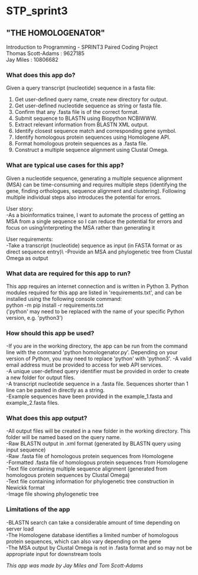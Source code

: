 # STP_sprint3

## **"THE HOMOLOGENATOR"**

Introduction to Programming - SPRINT3 Paired Coding Project\
Thomas Scott-Adams :  9627185\
Jay Miles          : 10806682


### **What does this app do?**

Given a query transcript (nucleotide) sequence in a fasta file:

1. Get user-defined query name, create new directory for output.
2. Get user-defined nucleotide sequence as string or fasta file.
3. Confirm that any .fasta file is of the correct format.
4. Submit sequence to BLASTN using Biopython NCBIWWW.
5. Extract relevant information from BLASTN XML output.
6. Identify closest sequence match and corresponding gene symbol.
7. Identify homologous protein sequences using Homologene API.
8. Format homologous protein sequences as a .fasta file.
9. Construct a multiple sequence alignment using Clustal Omega.


### **What are typical use cases for this app?**
Given a nucleotide sequence, generating a multiple sequence alignment (MSA) can be time-consuming and requires multiple steps (identifying the gene, finding orthologues, sequence alignment and clustering). Following multiple individual steps also introduces the potential for errors.

User story:\
-As a bioinformatics trainee, I want to automate the process of getting an MSA from a single sequence so I can reduce the potential for errors and focus on using/interpreting the MSA rather than generating it

User requirements:\
-Take a transcript (nucleotide) sequence as input (in FASTA format or as direct sequence entry)\ 
-Provide an MSA and phylogenetic tree from Clustal Omega as output


### **What data are required for this app to run?**
This app requires an internet connection and is written in Python 3. Python modules required for this app are listed in 'requirements.txt', and can be installed using the following console command:\
python -m pip install -r requirements.txt\
('python' may need to be replaced with the name of your specific Python version, e.g. 'python3')


### **How should this app be used?**
-If you are in the working directory, the app can be run from the command line with the command 'python homologenator.py'. Depending on your version of Python, you may need to replace 'python' with 'python3'.
-A valid email address must be provided to access for web API services.\
-A unique user-defined query identifier must be provided in order to create a new folder for output files.\
-A transcript nucleotide sequence in a .fasta file. Sequences shorter than 1 line can be pasted in directly as a string.\
-Example sequences have been provided in the example_1.fasta and example_2.fasta files.


### **What does this app output?**
-All output files will be created in a new folder in the working directory. This folder will be named based on the query name.\
-Raw BLASTN output in .xml format (generated by BLASTN query using input sequence)\
-Raw .fasta file of homologous protein sequences from Homologene\
-Formatted .fasta file of homologous protein sequences from Homologene\
-Text file containing multiple sequence alignment (generated from homologous protein sequences by Clustal Omega)\
-Text file containing information for phylogenetic tree construction in Newickk format\
-Image file showing phylogenetic tree


### **Limitations of the app**
-BLASTN search can take a considerable amount of time depending on server load\
-The Homologene database identifies a limited number of homologous protein sequences, which can also vary depending on the gene\
-The MSA output by Clustal Omega is not in .fasta format and so may not be appropriate input for downstream tools


*This app was made by Jay Miles and Tom Scott-Adams*
